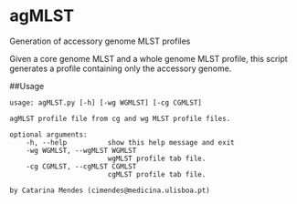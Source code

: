 # agMLST

Generation of accessory genome MLST profiles

Given a core genome MLST and a whole genome MLST profile, this script generates a profile containing only the accessory genome. 

##Usage

	usage: agMLST.py [-h] [-wg WGMLST] [-cg CGMLST]

	agMLST profile file from cg and wg MLST profile files.

	optional arguments:
		-h, --help			show this help message and exit
		-wg WGMLST, --wgMLST WGMLST
							wgMLST profile tab file.
		-cg CGMLST, --cgMLST CGMLST
							cgMLST profile tab file.

	by Catarina Mendes (cimendes@medicina.ulisboa.pt)


